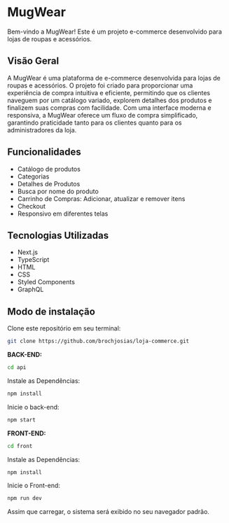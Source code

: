 # MugWear

Bem-vindo a MugWear! Este é um projeto e-commerce desenvolvido para lojas de roupas e acessórios.

## Visão Geral

A MugWear é uma plataforma de e-commerce desenvolvida para lojas de roupas e acessórios. O projeto foi criado para proporcionar uma experiência de compra intuitiva e eficiente, permitindo que os clientes naveguem por um catálogo variado, explorem detalhes dos produtos e finalizem suas compras com facilidade.
Com uma interface moderna e responsiva, a MugWear oferece um fluxo de compra simplificado, garantindo praticidade tanto para os clientes quanto para os administradores da loja.

## Funcionalidades

- Catálogo de produtos
- Categorias
- Detalhes de Produtos
- Busca por nome do produto
- Carrinho de Compras: Adicionar, atualizar e remover itens
- Checkout
- Responsivo em diferentes telas

## Tecnologias Utilizadas

- Next.js
- TypeScript
- HTML
- CSS
- Styled Components
- GraphQL

## Modo de instalação

Clone este repositório em seu terminal:

```bash
git clone https://github.com/brochjosias/loja-commerce.git
```

**BACK-END:**

```bash
cd api
```

Instale as Dependências:

```bash
npm install
```

Inicie o back-end:

```bash
npm start

```

**FRONT-END:**

```bash
cd front
```

Instale as Dependências:

```bash
npm install
```

Inicie o Front-end:

```bash
npm run dev
```

Assim que carregar, o sistema será exibido no seu navegador padrão.
